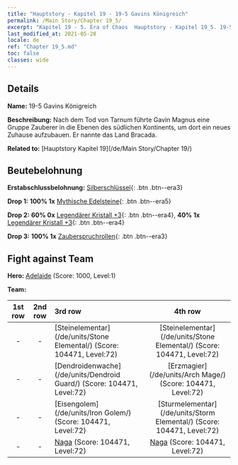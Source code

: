 ```yaml
---
title: "Hauptstory - Kapitel 19 - 19-5 Gavins Königreich"
permalink: /Main Story/Chapter 19_5/
excerpt: "Kapitel 19 - 5. Era of Chaos  Hauptstory - Kapitel 19_5. 19-5 Gavins Königreich"
last_modified_at: 2021-05-28
locale: de
ref: "Chapter 19_5.md"
toc: false
classes: wide
---
```


## Details

 **Name:** 19-5 Gavins Königreich

 **Beschreibung:** Nach dem Tod von Tarnum führte Gavin Magnus eine Gruppe Zauberer in die Ebenen des südlichen Kontinents, um dort ein neues Zuhause aufzubauen. Er nannte das Land Bracada.

 **Related to:** [Hauptstory Kapitel 19](/de/Main Story/Chapter 19/)

## Beutebelohnung

 **Erstabschlussbelohnung:** [Silberschlüssel](/ItemsDE/con_693/){: .btn .btn--era3}

 **Drop 1:** **100% 1x** [Mythische Edelsteine](/ItemsDE/mat_65/){: .btn .btn--era5}

 **Drop 2:** **60% 0x** [Legendärer Kristall +3](/ItemsDE/mat_59/){: .btn .btn--era4}, **40% 1x** [Legendärer Kristall +3](/ItemsDE/mat_59/){: .btn .btn--era4}

 **Drop 3:** **100% 1x** [Zauberspruchrollen](/ItemsDE/con_694/){: .btn .btn--era3}


## Fight against Team
 **Hero:** [Adelaide](/de/heroes/Adelaide/) (Score: 1000, Level:1)

 **Team:**


  | 1st row | 2nd row | 3rd row | 4th row |
  |:----:|:----:|:----|:----:|
  | - | - | [Steinelementar](/de/units/Stone Elemental/) (Score: 104471, Level:72)  | [Steinelementar](/de/units/Stone Elemental/) (Score: 104471, Level:72)  |
  | - | - | [Dendroidenwache](/de/units/Dendroid Guard/) (Score: 104471, Level:72)  | [Erzmagier](/de/units/Arch Mage/) (Score: 104471, Level:72)  |
  | - | - | [Eisengolem](/de/units/Iron Golem/) (Score: 104471, Level:72)  | [Sturmelementar](/de/units/Storm Elemental/) (Score: 104471, Level:72)  |
  | - | - | [Naga](/de/units/Naga/) (Score: 104471, Level:72)  | [Naga](/de/units/Naga/) (Score: 104471, Level:72)  |


